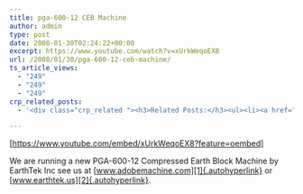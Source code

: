 ```yaml
---
title: pga-600-12 CEB Machine
author: admin
type: post
date: 2008-01-30T02:24:22+00:00
excerpt: https://www.youtube.com/watch?v=xUrkWeqoEX8
url: /2008/01/30/pga-600-12-ceb-machine/
ts_article_views:
  - "249"
  - "249"
  - "249"
crp_related_posts:
  - '<div class="crp_related "><h3>Related Posts:</h3><ul><li><a href="https://scdhub.org/2017/12/12/rainwater-harvesting-combined-with-slow-sand-filter/"    ><img src="https://scdhub.org/wp-content/uploads/2017/12/rainwater-harvesting-combined-wi-150x150.jpg" alt="rainwater harvesting combined with slow sand filter" title="rainwater harvesting combined with slow sand filter" width="150" height="150" class="crp_thumb crp_featured" /><span class="crp_title">rainwater harvesting combined with slow sand filter</span></a></li><li><a href="https://scdhub.org/2017/12/20/how-to-fix-a-running-toilet-3-most-common-problems/"    ><img src="https://scdhub.org/wp-content/uploads/2017/12/how-to-fix-a-running-toilet-3-mo-150x150.jpg" alt="How to Fix a Running Toilet &#8211; 3 Most Common Problems" title="How to Fix a Running Toilet &#8211; 3 Most Common Problems" width="150" height="150" class="crp_thumb crp_featured" /><span class="crp_title">How to Fix a Running Toilet &#8211; 3 Most Common Problems</span></a></li><li><a href="https://scdhub.org/2017/12/25/wastewater-treatment-and-biosolids-management/"    ><img src="https://scdhub.org/wp-content/uploads/2017/12/wastewater-treatment-and-biosoli-150x150.jpg" alt="Wastewater treatment and Biosolids management" title="Wastewater treatment and Biosolids management" width="150" height="150" class="crp_thumb crp_featured" /><span class="crp_title">Wastewater treatment and Biosolids management</span></a></li><li><a href="https://scdhub.org/2017/06/02/fumble-bumble-a-do-able-native-bee-survival-plan-for-cities/"    ><img src="https://scdhub.org/wp-content/uploads/2017/06/Screen-Shot-2017-07-19-at-5.42.53-PM-150x150.png" alt="Our Bees, Our Food, Our World" title="Our Bees, Our Food, Our World" width="150" height="150" class="crp_thumb crp_featured" /><span class="crp_title">Our Bees, Our Food, Our World</span></a></li><li><a href="https://scdhub.org/2017/09/13/sbirt-drug-and-alcohol-screening-and-support/"    ><img src="https://scdhub.org/wp-content/uploads/2017/09/sbirt-drug-and-alcohol-screening-150x150.jpg" alt="SBIRT drug and alcohol screening and support" title="SBIRT drug and alcohol screening and support" width="150" height="150" class="crp_thumb crp_featured" /><span class="crp_title">SBIRT drug and alcohol screening and support</span></a></li><li><a href="https://scdhub.org/2017/06/20/what-is-leed-leadership-in-energy-and-environmental-design/"    ><img src="https://scdhub.org/wp-content/uploads/2017/06/what-is-leed-leadership-in-energy-and-environmental-design-150x150.jpg" alt="What is LEED? Leadership in Energy and Environmental Design." title="What is LEED? Leadership in Energy and Environmental Design." width="150" height="150" class="crp_thumb crp_featured" /><span class="crp_title">What is LEED? Leadership in Energy and Environmental Design.</span></a></li></ul><div class="crp_clear"></div></div>'

---
```

[https://www.youtube.com/embed/xUrkWeqoEX8?feature=oembed] 

We are running a new PGA-600-12 Compressed Earth Block Machine by EarthTek Inc see us at [www.adobemachine.com][1]{.autohyperlink} or [www.earthtek.us][2]{.autohyperlink}.

 [1]: http://www.adobemachine.com
 [2]: http://www.earthtek.us